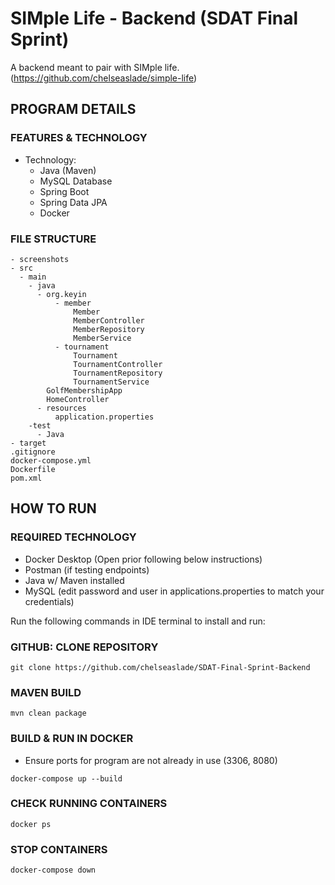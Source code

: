 # SIMple Life - Backend (SDAT Final Sprint)
A backend meant to pair with SIMple life. (https://github.com/chelseaslade/simple-life)

## PROGRAM DETAILS
### FEATURES & TECHNOLOGY
* Technology:
    - Java (Maven)
    - MySQL Database
    - Spring Boot
    - Spring Data JPA
    - Docker
  
### FILE STRUCTURE
```
- screenshots
- src
  - main
    - java
      - org.keyin
          - member
              Member
              MemberController
              MemberRepository
              MemberService
          - tournament
              Tournament
              TournamentController
              TournamentRepository
              TournamentService
        GolfMembershipApp
        HomeController
      - resources
          application.properties
    -test
      - Java
- target
.gitignore
docker-compose.yml
Dockerfile
pom.xml
```
## HOW TO RUN
### REQUIRED TECHNOLOGY
* Docker Desktop (Open prior following below instructions)
* Postman (if testing endpoints)
* Java w/ Maven installed
* MySQL (edit password and user in applications.properties to match your credentials)

Run the following commands in IDE terminal to install and run: 

### GITHUB: CLONE REPOSITORY
```
git clone https://github.com/chelseaslade/SDAT-Final-Sprint-Backend
```
### MAVEN BUILD
```
mvn clean package
```
### BUILD & RUN IN DOCKER
* Ensure ports for program are not already in use (3306, 8080)
```
docker-compose up --build
```
### CHECK RUNNING CONTAINERS
```
docker ps
```

### STOP CONTAINERS
```
docker-compose down
```
